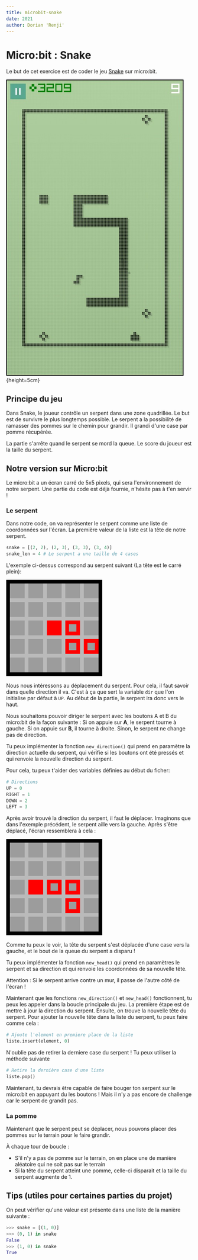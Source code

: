 ```yaml
---
title: microbit-snake
date: 2021
author: Dorian 'Renji'
---
```


# Micro:bit : Snake

Le but de cet exercice est de coder le jeu [Snake](https://fr.wikipedia.org/wiki/Snake_(genre_de_jeu_vid%C3%A9o)) sur micro:bit.

![Snake sur Nokia](imgs/snake.jpg){height=5cm}

## Principe du jeu

Dans Snake, le joueur contrôle un serpent dans une zone quadrillée. Le but est de survivre le plus longtemps possible.
Le serpent a la possibilité de ramasser des pommes sur le chemin pour grandir. Il grandi d'une case par pomme récupérée.

La partie s'arrête quand le serpent se mord la queue. Le score du joueur est la taille du serpent.

## Notre version sur Micro:bit

Le micro:bit a un écran carré de 5x5 pixels, qui sera l'environnement de notre serpent. Une partie du code est déjà fournie, n'hésite pas à t'en servir !

### Le serpent

Dans notre code, on va représenter le serpent comme une liste de coordonnées sur l'écran. La première valeur de la liste est la tête de notre serpent.

```py
snake = [(2, 2), (2, 3), (3, 3), (3, 4)]
snake_len = 4 # Le serpent a une taille de 4 cases
```

L'exemple ci-dessus correspond au serpent suivant (La tête est le carré plein):

![step0](imgs/snake_0.png)

Nous nous intéressons au déplacement du serpent. Pour cela,
il faut savoir dans quelle direction il va. C'est à ça que sert la variable `dir` que l'on initialise par défaut à `UP`. Au début de la partie, le serpent ira donc vers le haut.

Nous souhaitons pouvoir diriger le serpent avec les boutons A et B du micro:bit de la façon suivante : Si on appuie sur **A**, le serpent tourne à gauche. Si on appuie sur **B**, il tourne à droite. Sinon, le serpent ne change pas de direction.

Tu peux implémenter la fonction `new_direction()` qui prend en paramètre la direction actuelle du serpent, qui vérifie si les boutons ont été pressés et qui renvoie la nouvelle direction du serpent.

Pour cela, tu peux t'aider des variables définies au début du ficher:

```py
# Directions
UP = 0
RIGHT = 1
DOWN = 2
LEFT = 3
```

Après avoir trouvé la direction du serpent, il faut le déplacer. Imaginons que dans l'exemple précédent, le serpent aille vers la gauche. Après s'être déplacé, l'écran ressemblera à cela :

![step1](imgs/snake_1.png)

Comme tu peux le voir, la tête du serpent s'est déplacée d'une case vers la gauche, et le bout de la queue du serpent a disparu !

Tu peux implémenter la fonction `new_head()` qui prend en paramètres le serpent et sa direction et qui renvoie les coordonnées de sa nouvelle tête.

Attention : Si le serpent arrive contre un mur, il passe de l'autre côté de l'écran !

Maintenant que les fonctions `new_direction()` et `new_head()` fonctionnent, tu peux les appeler dans la boucle principale du jeu. La première étape est de mettre à jour la direction du serpent. Ensuite, on trouve la nouvelle tête du serpent. Pour ajouter la nouvelle tête dans la liste du serpent, tu peux faire comme cela :

```py
# Ajoute l'element en premiere place de la liste
liste.insert(element, 0)
```

N'oublie pas de retirer la derniere case du serpent !
Tu peux utiliser la méthode suivante

```py
# Retire la dernière case d'une liste
liste.pop()
```

Maintenant, tu devrais être capable de faire bouger ton serpent sur le micro:bit en appuyant du les boutons ! Mais il n'y a pas encore de challenge car le serpent de grandit pas.

### La pomme

Maintenant que le serpent peut se déplacer, nous pouvons placer des pommes sur le terrain pour le faire grandir.

À chaque tour de boucle :

- S'il n'y a pas de pomme sur le terrain, on en place une de manière aléatoire qui ne soit pas sur le terrain
- Si la tête du serpent atteint une pomme, celle-ci disparait et la taille du serpent augmente de 1.




## Tips (utiles pour certaines parties du projet)

On peut vérifier qu'une valeur est présente dans une liste de la manière suivante :

```py
>>> snake = [(1, 0)]
>>> (0, 1) in snake
False
>>> (1, 0) in snake
True
```
